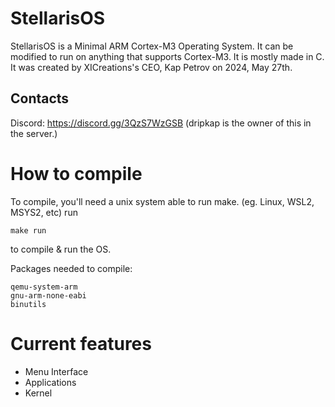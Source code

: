 # StellarisOS
StellarisOS is a Minimal ARM Cortex-M3 Operating System. It can be modified to run on anything that supports Cortex-M3.
It is mostly made in C.
It was created by XICreations's CEO, Kap Petrov on 2024, May 27th.

## Contacts
Discord: https://discord.gg/3QzS7WzGSB (dripkap is the owner of this in the server.)

# How to compile
To compile, you'll need a unix system able to run make. (eg. Linux, WSL2, MSYS2, etc)
run 
```term
make run
```
to compile & run the OS.

Packages needed to compile:
```
qemu-system-arm
gnu-arm-none-eabi
binutils
```

# Current features
- Menu Interface
- Applications
- Kernel
